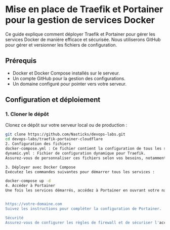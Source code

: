 
# Mise en place de Traefik et Portainer pour la gestion de services Docker

Ce guide explique comment déployer Traefik et Portainer pour gérer les services Docker de manière efficace et sécurisée. Nous utiliserons GitHub pour gérer et versionner les fichiers de configuration.

## Prérequis

- Docker et Docker Compose installés sur le serveur.
- Un compte GitHub pour la gestion des configurations.
- Un domaine configuré pour pointer vers votre serveur.

## Configuration et déploiement

### 1. Cloner le dépôt

Clonez ce dépôt sur votre serveur local ou de production :

```bash
git clone https://github.com/Nasticks/devops-labs.git
cd devops-labs/traefik-portainer-cloudflare
2. Configuration des fichiers
docker-compose.yml : Ce fichier contient la configuration de tous les services, y compris Traefik et Portainer.
dynamic.yml : Fichier de configuration dynamique pour Traefik.
Assurez-vous de personnaliser ces fichiers selon vos besoins, notamment les paramètres liés aux domaines et aux certificats SSL.

3. Déployer avec Docker Compose
Exécutez les commandes suivantes pour démarrer tous les services :

docker-compose up -d
4. Accéder à Portainer
Une fois les services démarrés, accédez à Portainer en ouvrant votre navigateur à l'adresse suivante :


https://votre-domaine.com
Suivez les instructions pour compléter la configuration de Portainer.

Sécurité
Assurez-vous de configurer les règles de firewall et de sécuriser l'accès aux interfaces web avec HTTPS, si nécessaire.
